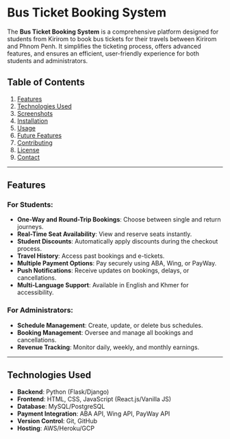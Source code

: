# Bus Ticket Booking System

The **Bus Ticket Booking System** is a comprehensive platform designed for students from Kirirom to book bus tickets for their travels between Kirirom and Phnom Penh. It simplifies the ticketing process, offers advanced features, and ensures an efficient, user-friendly experience for both students and administrators.

## Table of Contents
1. [Features](#features)
2. [Technologies Used](#technologies-used)
3. [Screenshots](#screenshots)
4. [Installation](#installation)
5. [Usage](#usage)
6. [Future Features](#future-features)
7. [Contributing](#contributing)
8. [License](#license)
9. [Contact](#contact)

---

## Features

### For Students:
- **One-Way and Round-Trip Bookings**: Choose between single and return journeys.
- **Real-Time Seat Availability**: View and reserve seats instantly.
- **Student Discounts**: Automatically apply discounts during the checkout process.
- **Travel History**: Access past bookings and e-tickets.
- **Multiple Payment Options**: Pay securely using ABA, Wing, or PayWay.
- **Push Notifications**: Receive updates on bookings, delays, or cancellations.
- **Multi-Language Support**: Available in English and Khmer for accessibility.

### For Administrators:
- **Schedule Management**: Create, update, or delete bus schedules.
- **Booking Management**: Oversee and manage all bookings and cancellations.
- **Revenue Tracking**: Monitor daily, weekly, and monthly earnings.

---

## Technologies Used
- **Backend**: Python (Flask/Django)
- **Frontend**: HTML, CSS, JavaScript (React.js/Vanilla JS)
- **Database**: MySQL/PostgreSQL
- **Payment Integration**: ABA API, Wing API, PayWay API
- **Version Control**: Git, GitHub
- **Hosting**: AWS/Heroku/GCP 
